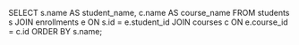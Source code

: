 SELECT s.name AS student_name, c.name AS course_name
FROM students s
JOIN enrollments e ON s.id = e.student_id
JOIN courses c ON e.course_id = c.id
ORDER BY s.name;
